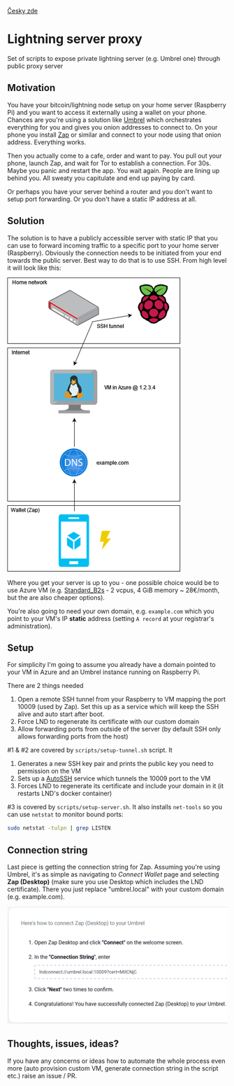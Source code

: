[Česky zde](README_cs.md)

# Lightning server proxy
Set of scripts to expose private lightning server (e.g. Umbrel one) through public proxy server

## Motivation
You have your bitcoin/lightning node setup on your home server (Raspberry Pi) and you want to access it externally using a wallet on your phone. Chances are you're using a solution like [Umbrel](https://getumbrel.com/) which orchestrates everything for you and gives you onion addresses to connect to. On your phone you install [Zap](https://github.com/LN-Zap/) or similar and connect to your node using that onion address. Everything works. 

Then you actually come to a cafe, order and want to pay. You pull out your phone, launch Zap, and wait for Tor to establish a connection. For 30s. Maybe you panic and restart the app. You wait again. People are lining up behind you. All sweaty you capitulate and end up paying by card. 

Or perhaps you have your server behind a router and you don't want to setup port forwarding. Or you don't have a static IP address at all.

## Solution
The solution is to have a publicly accessible server with static IP that you can use to forward incoming traffic to a specific port to your home server (Raspberry). Obviously the connection needs to be initiated from your end towards the public server. Best way to do that is to use SSH. From high level it will look like this:

![Overview](img/overview.png)

Where you get your server is up to you - one possible choice would be to use Azure VM (e.g. [Standard_B2s](https://docs.microsoft.com/en-us/azure/virtual-machines/sizes-b-series-burstable) - 2 vcpus, 4 GiB memory ~ 28€/month, but the are also cheaper options).

You're also going to need your own domain, e.g. `example.com` which you point to your VM's IP **static** address (setting `A record` at your registrar's administration).

## Setup

For simplicity I'm going to assume you already have a domain pointed to your VM in Azure and an Umbrel instance running on Raspberry Pi.

There are 2 things needed

1. Open a remote SSH tunnel from your Raspberry to VM mapping the port 10009 (used by Zap). Set this up as a service which will keep the SSH alive and auto start after boot.
2. Force LND to regenerate its certificate with our custom domain
3. Allow forwarding ports from outside of the server (by default SSH only allows forwarding ports from the host)

#1 & #2 are covered by `scripts/setup-tunnel.sh` script. It

1. Generates a new SSH key pair and prints the public key you need to permission on the VM
2. Sets up a [AutoSSH](https://www.everythingcli.org/ssh-tunnelling-for-fun-and-profit-autossh/) service which tunnels the 10009 port to the VM
3. Forces LND to regenerate its certificate and include your domain in it (it restarts LND's docker container)

#3 is covered by `scripts/setup-server.sh`. It also installs `net-tools` so you can use `netstat` to monitor bound ports:
```bash
sudo netstat -tulpn | grep LISTEN
``` 

## Connection string
Last piece is getting the connection string for Zap. Assuming you're using Umbrel, it's as simple as navigating to *Connect Wallet* page and selecting **Zap (Desktop)** (make sure you use Desktop which includes the LND certificate). There you just replace "umbrel.local" with your custom domain (e.g. example.com).

![Connect](img/umbrel-connect.png)

## Thoughts, issues, ideas?
If you have any concerns or ideas how to automate the whole process even more (auto provision custom VM, generate connection string in the script etc.) raise an issue / PR.